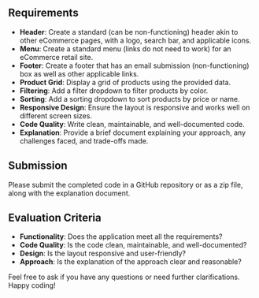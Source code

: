 ## Requirements

- **Header**: Create a standard (can be non-functioning) header akin to other eCommerce pages, with a logo, search bar, and applicable icons.
- **Menu**: Create a standard menu (links do not need to work) for an eCommerce retail site.
- **Footer**: Create a footer that has an email submission (non-functioning) box as well as other applicable links.
- **Product Grid**: Display a grid of products using the provided data.
- **Filtering**: Add a filter dropdown to filter products by color.
- **Sorting**: Add a sorting dropdown to sort products by price or name.
- **Responsive Design**: Ensure the layout is responsive and works well on different screen sizes.
- **Code Quality**: Write clean, maintainable, and well-documented code.
- **Explanation**: Provide a brief document explaining your approach, any challenges faced, and trade-offs made.

## Submission

Please submit the completed code in a GitHub repository or as a zip file, along with the explanation document.

## Evaluation Criteria

- **Functionality**: Does the application meet all the requirements?
- **Code Quality**: Is the code clean, maintainable, and well-documented?
- **Design**: Is the layout responsive and user-friendly?
- **Approach**: Is the explanation of the approach clear and reasonable?

Feel free to ask if you have any questions or need further clarifications. Happy coding!
